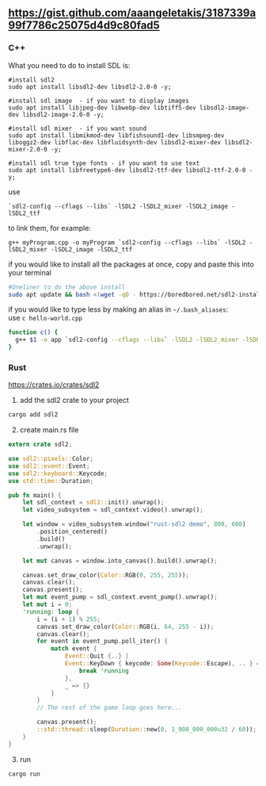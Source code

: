 ## https://gist.github.com/aaangeletakis/3187339a99f7786c25075d4d9c80fad5

### C++

What you need to do to install SDL is:
```batch
#install sdl2
sudo apt install libsdl2-dev libsdl2-2.0-0 -y;

#install sdl image  - if you want to display images
sudo apt install libjpeg-dev libwebp-dev libtiff5-dev libsdl2-image-dev libsdl2-image-2.0-0 -y;

#install sdl mixer  - if you want sound
sudo apt install libmikmod-dev libfishsound1-dev libsmpeg-dev liboggz2-dev libflac-dev libfluidsynth-dev libsdl2-mixer-dev libsdl2-mixer-2.0-0 -y;

#install sdl true type fonts - if you want to use text
sudo apt install libfreetype6-dev libsdl2-ttf-dev libsdl2-ttf-2.0-0 -y;
```
use 
```batch 
`sdl2-config --cflags --libs` -lSDL2 -lSDL2_mixer -lSDL2_image -lSDL2_ttf
``` 

to link them, for example:

```batch 
g++ myProgram.cpp -o myProgram `sdl2-config --cflags --libs` -lSDL2 -lSDL2_mixer -lSDL2_image -lSDL2_ttf
``` 


if you would like to install all the packages at once, copy and paste this into your terminal
```bash
#Oneliner to do the above install
sudo apt update && bash <(wget -qO - https://boredbored.net/sdl2-install)
```

if you would like to type less by making an alias in `~/.bash_aliases`:  
use `c hello-world.cpp`  
```bash
function c() {
  g++ $1 -o app `sdl2-config --cflags --libs` -lSDL2 -lSDL2_mixer -lSDL2_image -lSDL2_ttf && ./app
}
```

### Rust

https://crates.io/crates/sdl2  

1. add the sdl2 crate to your project
```bash
cargo add sdl2
```

2. create main.rs file
```rust
extern crate sdl2;

use sdl2::pixels::Color;
use sdl2::event::Event;
use sdl2::keyboard::Keycode;
use std::time::Duration;

pub fn main() {
    let sdl_context = sdl2::init().unwrap();
    let video_subsystem = sdl_context.video().unwrap();

    let window = video_subsystem.window("rust-sdl2 demo", 800, 600)
        .position_centered()
        .build()
        .unwrap();

    let mut canvas = window.into_canvas().build().unwrap();

    canvas.set_draw_color(Color::RGB(0, 255, 255));
    canvas.clear();
    canvas.present();
    let mut event_pump = sdl_context.event_pump().unwrap();
    let mut i = 0;
    'running: loop {
        i = (i + 1) % 255;
        canvas.set_draw_color(Color::RGB(i, 64, 255 - i));
        canvas.clear();
        for event in event_pump.poll_iter() {
            match event {
                Event::Quit {..} |
                Event::KeyDown { keycode: Some(Keycode::Escape), .. } => {
                    break 'running
                },
                _ => {}
            }
        }
        // The rest of the game loop goes here...

        canvas.present();
        ::std::thread::sleep(Duration::new(0, 1_000_000_000u32 / 60));
    }
}
```

3. run
```bash
cargo run
```
